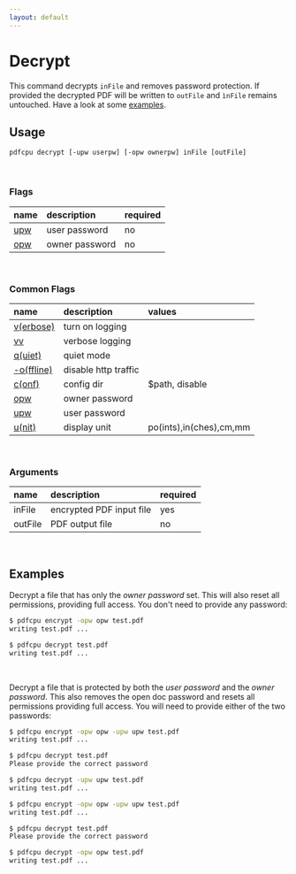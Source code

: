 ```yaml
---
layout: default
---
```


# Decrypt

This command decrypts `inFile` and removes password protection. If provided the decrypted PDF will be written to `outFile` and `ìnFile` remains untouched. Have a look at some [examples](#examples).

## Usage

```
pdfcpu decrypt [-upw userpw] [-opw ownerpw] inFile [outFile]
```

<br>

### Flags

| name                                          | description     | required
|:----------------------------------------------|:----------------|:--------
| [upw](../getting_started/common_flags.md)     | user password   | no
| [opw](../getting_started/common_flags.md)     | owner password  | no

<br>

### Common Flags

| name                                            | description     | values
|:------------------------------------------------|:----------------|:-------
| [v(erbose)](../getting_started/common_flags.md) | turn on logging |
| [vv](../getting_started/common_flags.md)        | verbose logging |
| [q(uiet)](../getting_started/common_flags.md)   | quiet mode      |
| [-o(ffline)](../getting_started/common_flags.md)| disable http traffic |                                 | 
| [c(onf)](../getting_started/common_flags.md)    | config dir      | $path, disable
| [opw](../getting_started/common_flags.md)       | owner password  |
| [upw](../getting_started/common_flags.md)       | user password   |
| [u(nit)](../getting_started/common_flags.md)    | display unit    | po(ints),in(ches),cm,mm

<br>

### Arguments

| name         | description              | required
|:-------------|:-------------------------|:--------
| inFile       | encrypted PDF input file | yes
| outFile      | PDF output file          | no

<br>

## Examples

Decrypt a file that has only the *owner password* set. This will also reset all permissions, providing full access. You don't need to provide any password:

```sh
$ pdfcpu encrypt -opw opw test.pdf
writing test.pdf ...

$ pdfcpu decrypt test.pdf 
writing test.pdf ...
```

<br>

Decrypt a file that is protected by both the *user password* and the *owner password*. This also removes the open doc password and resets all permissions providing full access. You will need to provide either of the two passwords:

```sh
$ pdfcpu encrypt -opw opw -upw upw test.pdf
writing test.pdf ...

$ pdfcpu decrypt test.pdf
Please provide the correct password

$ pdfcpu decrypt -upw upw test.pdf 
writing test.pdf ...
```

```sh
$ pdfcpu encrypt -opw opw -upw upw test.pdf
writing test.pdf ...

$ pdfcpu decrypt test.pdf
Please provide the correct password

$ pdfcpu decrypt -opw opw test.pdf 
writing test.pdf ...
```